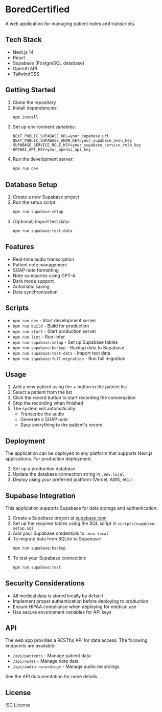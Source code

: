 # BoredCertified

A web application for managing patient notes and transcripts.

## Tech Stack

- Next.js 14
- React
- Supabase (PostgreSQL database)
- OpenAI API
- TailwindCSS

## Getting Started

1. Clone the repository
2. Install dependencies:
   ```bash
   npm install
   ```
3. Set up environment variables:
   ```
   NEXT_PUBLIC_SUPABASE_URL=your_supabase_url
   NEXT_PUBLIC_SUPABASE_ANON_KEY=your_supabase_anon_key
   SUPABASE_SERVICE_ROLE_KEY=your_supabase_service_role_key
   OPENAI_API_KEY=your_openai_api_key
   ```
4. Run the development server:
   ```bash
   npm run dev
   ```

## Database Setup

1. Create a new Supabase project
2. Run the setup script:
   ```bash
   npm run supabase:setup
   ```
3. (Optional) Import test data:
   ```bash
   npm run supabase:test-data
   ```

## Features

- Real-time audio transcription
- Patient note management
- SOAP note formatting
- Note summaries using GPT-4
- Dark mode support
- Automatic saving
- Data synchronization

## Scripts

- `npm run dev` - Start development server
- `npm run build` - Build for production
- `npm run start` - Start production server
- `npm run lint` - Run linter
- `npm run supabase:setup` - Set up Supabase tables
- `npm run supabase:backup` - Backup data to Supabase
- `npm run supabase:test-data` - Import test data
- `npm run supabase:full-migration` - Run full migration

## Usage

1. Add a new patient using the + button in the patient list
2. Select a patient from the list
3. Click the record button to start recording the conversation
4. Stop the recording when finished
5. The system will automatically:
   - Transcribe the audio
   - Generate a SOAP note
   - Save everything to the patient's record

## Deployment

The application can be deployed to any platform that supports Next.js applications. For production deployment:

1. Set up a production database
2. Update the database connection string in `.env.local`
3. Deploy using your preferred platform (Vercel, AWS, etc.)

## Supabase Integration

This application supports Supabase for data storage and authentication:

1. Create a Supabase project at [supabase.com](https://supabase.com)
2. Set up the required tables using the SQL script in `scripts/supabase-setup.sql`
3. Add your Supabase credentials to `.env.local`
4. To migrate data from SQLite to Supabase:
   ```bash
   npm run supabase:backup
   ```
5. To test your Supabase connection:
   ```bash
   npm run supabase:test
   ```

## Security Considerations

- All medical data is stored locally by default
- Implement proper authentication before deploying to production
- Ensure HIPAA compliance when deploying for medical use
- Use secure environment variables for API keys

## API

The web app provides a RESTful API for data access. The following endpoints are available:

- `/api/patients` - Manage patient data
- `/api/notes` - Manage note data
- `/api/audio-recordings` - Manage audio recordings

See the API documentation for more details.

## License

ISC License
